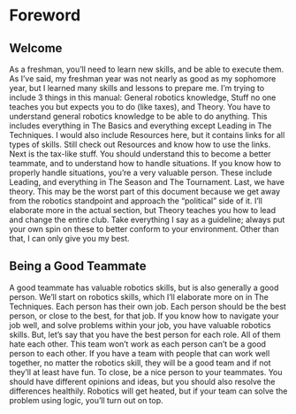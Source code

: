 # Foreword

## Welcome

As a freshman, you’ll need to learn new skills, and be able to execute them. As I’ve said, my freshman year was not nearly as good as my sophomore year, but I learned many skills and lessons to prepare me. I’m trying to include 3 things in this manual: General robotics knowledge, Stuff no one teaches you but expects you to do (like taxes), and Theory.
You have to understand general robotics knowledge to be able to do anything. This includes everything in The Basics and everything except Leading in The Techniques. I would also include Resources here, but it contains links for all types of skills. Still check out Resources and know how to use the links.
Next is the tax-like stuff. You should understand this to become a better teammate, and to understand how to handle situations. If you know how to properly handle situations, you’re a very valuable person. These include Leading, and everything in The Season and The Tournament.
Last, we have theory. This may be the worst part of this document because we get away from the robotics standpoint and approach the “political” side of it. I’ll elaborate more in the actual section, but Theory teaches you how to lead and change the entire club.
Take everything I say as a guideline; always put your own spin on these to better conform to your environment. Other than that, I can only give you my best.

## Being a Good Teammate

A good teammate has valuable robotics skills, but is also generally a good person.
We’ll start on robotics skills, which I’ll elaborate more on in The Techniques. Each person has their own job. Each person should be the best person, or close to the best, for that job. If you know how to navigate your job well, and solve problems within your job, you have valuable robotics skills.
But, let’s say that you have the best person for each role. All of them hate each other. This team won’t work as each person can’t be a good person to each other. If you have a team with people that can work well together, no matter the robotics skill, they will be a good team and if not they’ll at least have fun.
To close, be a nice person to your teammates. You should have different opinions and ideas, but you should also resolve the differences healthily. Robotics will get heated, but if your team can solve the problem using logic, you’ll turn out on top.
